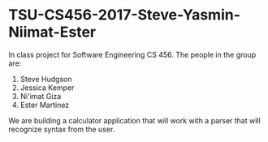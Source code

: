 # TSU-CS456-2017-Steve-Yasmin-Niimat-Ester

In class project for Software Engineering CS 456. 
The people in the group are:
  1. Steve Hudgson
  2. Jessica Kemper
  3. Ni'imat Giza
  4. Ester Martinez
  
 We are building a calculator application that will work with a parser that will recognize syntax from the user.
